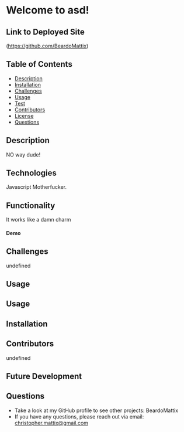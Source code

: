 

# Welcome to asd! 
 
## Link to Deployed Site
(https://github.com/BeardoMattix)

## Table of Contents
  * [Description](#description)
  * [Installation](#installation)
  * [Challenges](#challenges)
  * [Usage](#usage)
  * [Test](#test)
  * [Contributors](#contributors)
  * [License](#license)
  * [Questions](#questions)

## Description
NO way dude!
 
## Technologies
Javascript Motherfucker.

## Functionality
It works like a damn charm

#### Demo


## Challenges
undefined

## Usage


## Usage


## Installation


## Contributors
undefined

## Future Development


## Questions
* Take a look at my GitHub profile to see other projects: BeardoMattix
* If you have any questions, please reach out via email: christopher.mattix@gmail.com
